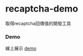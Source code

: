 # recaptcha-demo

取得recaptcha回傳值的開發工具

### Demo

線上展示 [demo](https://rawcdn.githack.com/josudoey/recaptcha-demo/223e043042ada053e94c2ea0a5a3048a14ecff64/dist/index.html)
